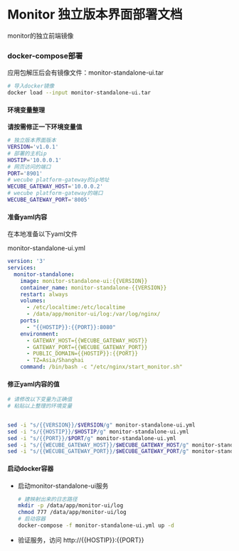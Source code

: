 # Monitor 独立版本界面部署文档

monitor的独立前端镜像

### docker-compose部署

应用包解压后会有镜像文件：monitor-standalone-ui.tar
```bash
# 导入docker镜像
docker load --input monitor-standalone-ui.tar
```
#### 环境变量整理

**请按需修正一下环境变量值**

```bash
# 独立版本界面版本
VERSION='v1.0.1'
# 部署的主机ip
HOSTIP='10.0.0.1'
# 网页访问的端口
PORT='8901'
# wecube platform-gateway的ip地址
WECUBE_GATEWAY_HOST='10.0.0.2'
# wecube platform-gateway的端口
WECUBE_GATEWAY_PORT='8005'
```

#### 准备yaml内容

在本地准备以下yaml文件

monitor-standalone-ui.yml

```yaml
version: '3'
services:
  monitor-standalone:
    image: monitor-standalone-ui:{{VERSION}}
    container_name: monitor-standalone-{{VERSION}}
    restart: always
    volumes:
      - /etc/localtime:/etc/localtime
      - /data/app/monitor-ui/log:/var/log/nginx/
    ports:
      - "{{HOSTIP}}:{{PORT}}:8080"
    environment:
      - GATEWAY_HOST={{WECUBE_GATEWAY_HOST}}
      - GATEWAY_PORT={{WECUBE_GATEWAY_PORT}}
      - PUBLIC_DOMAIN={{HOSTIP}}:{{PORT}}
      - TZ=Asia/Shanghai
    command: /bin/bash -c "/etc/nginx/start_monitor.sh"
```

#### 修正yaml内容的值

```bash
# 请修改以下变量为正确值
# 粘贴以上整理的环境变量


sed -i "s/{{VERSION}}/$VERSION/g" monitor-standalone-ui.yml
sed -i "s/{{HOSTIP}}/$HOSTIP/g" monitor-standalone-ui.yml
sed -i "s/{{PORT}}/$PORT/g" monitor-standalone-ui.yml
sed -i "s/{{WECUBE_GATEWAY_HOST}}/$WECUBE_GATEWAY_HOST/g" monitor-standalone-ui.yml
sed -i "s/{{WECUBE_GATEWAY_PORT}}/$WECUBE_GATEWAY_PORT/g" monitor-standalone-ui.yml
```

#### 启动docker容器
- 启动monitor-standalone-ui服务
  ```bash
  # 建映射出来的日志路径
  mkdir -p /data/app/monitor-ui/log
  chmod 777 /data/app/monitor-ui/log
  # 启动容器
  docker-compose -f monitor-standalone-ui.yml up -d
  ```

- 验证服务，访问 http://{{HOSTIP}}:{{PORT}}

